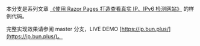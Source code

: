 本分支是系列文章 [《使用 Razor Pages 打造查看真实 IP、IPv6 检测网站》](https://bun.plus/posts/use-razor-pages-implement-website-to-show-real-ip-and-check-ipv6-part-of-design) 的样例代码。

完整实现效果请参阅 master 分支，LIVE DEMO [https://ip.bun.plus/](https://ip.bun.plus/)。
